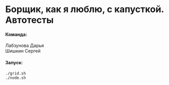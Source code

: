# Борщик, как я люблю, с капусткой. Автотесты

#### Команда:
Лабзунова Дарья <br>
Шишкин Сергей

#### Запуск:

```shell script
./grid.sh
./node.sh
```
